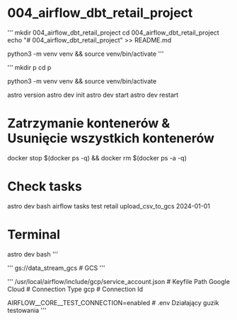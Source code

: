 # 004_airflow_dbt_retail_project

'''
mkdir 004_airflow_dbt_retail_project
cd 004_airflow_dbt_retail_project
echo "# 004_airflow_dbt_retail_project" >> README.md

python3 -m venv venv && source venv/bin/activate
'''

'''
mkdir p
cd p

python3 -m venv venv && source venv/bin/activate

astro version
astro dev init
astro dev start
astro dev restart

# Zatrzymanie kontenerów & Usunięcie wszystkich kontenerów
docker stop $(docker ps -q) && docker rm $(docker ps -a -q)

# Check tasks
astro dev bash
airflow tasks test retail upload_csv_to_gcs 2024-01-01

# Terminal
astro dev bash
'''

'''
gs://data_stream_gcs # GCS
'''

'''
/usr/local/airflow/include/gcp/service_account.json # Keyfile Path
Google Cloud # Connection Type
gcp # Connection Id

AIRFLOW__CORE__TEST_CONNECTION=enabled # .env Działający guzik testowania
'''